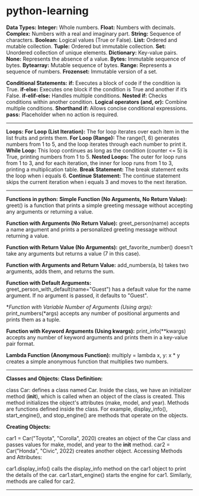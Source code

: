 # python-learning
**Data Types:**
**Integer:** Whole numbers.
**Float:** Numbers with decimals.
**Complex:** Numbers with a real and imaginary part.
**String:** Sequence of characters.
**Boolean:** Logical values (True or False).
**List:** Ordered and mutable collection.
**Tuple:** Ordered but immutable collection.
**Set:** Unordered collection of unique elements.
**Dictionary:** Key-value pairs.
**None:** Represents the absence of a value.
**Bytes:** Immutable sequence of bytes.
**Bytearray:** Mutable sequence of bytes.
**Range:** Represents a sequence of numbers.
**Frozenset:** Immutable version of a set.


**Conditional Statements:**
**if:** Executes a block of code if the condition is True.
**if-else:** Executes one block if the condition is True and another if it’s False.
**if-elif-else:** Handles multiple conditions.
**Nested if:** Checks conditions within another condition.
**Logical operators (and, or):** Combine multiple conditions.
**Shorthand if:** Allows concise conditional expressions.
**pass:** Placeholder when no action is required.

------------------------------------------------------------------------------------------------------------------------------------------------------------

**Loops:**
**For Loop (List Iteration):** The for loop iterates over each item in the list fruits and prints them.
**For Loop (Range):** The range(1, 6) generates numbers from 1 to 5, and the loop iterates through each number to print it.
**While Loop:** This loop continues as long as the condition (counter <= 5) is True, printing numbers from 1 to 5.
**Nested Loops:** The outer for loop runs from 1 to 3, and for each iteration, the inner for loop runs from 1 to 3, printing a multiplication table.
**Break Statement:** The break statement exits the loop when i equals 6.
**Continue Statement:** The continue statement skips the current iteration when i equals 3 and moves to the next iteration.

---------------------------------------------------------------------------------------------------------------------------------------------------------------------------

**Functions in python:**
**Simple Function (No Arguments, No Return Value):**
greet() is a function that prints a simple greeting message without accepting any arguments or returning a value.

**Function with Arguments (No Return Value):**
greet_person(name) accepts a name argument and prints a personalized greeting message without returning a value.

**Function with Return Value (No Arguments):**
get_favorite_number() doesn't take any arguments but returns a value (7 in this case).

**Function with Arguments and Return Value:**
add_numbers(a, b) takes two arguments, adds them, and returns the sum.

**Function with Default Arguments:**
greet_person_with_default(name="Guest") has a default value for the name argument. If no argument is passed, it defaults to "Guest".

**Function with Variable Number of Arguments (Using *args):**
print_numbers(*args) accepts any number of positional arguments and prints them as a tuple.

**Function with Keyword Arguments (Using kwargs):**
print_info(**kwargs) accepts any number of keyword arguments and prints them in a key-value pair format.

**Lambda Function (Anonymous Function):**
multiply = lambda x, y: x * y creates a simple anonymous function that multiplies two numbers.

---------------------------------------------------------------------------------------------------------------------------------------------------------------------------

**Classes and Objects:**
**Class Definition:**

class Car: defines a class named Car.
Inside the class, we have an initializer method (__init__), which is called when an object of the class is created. This method initializes the object's attributes (make, model, and year).
Methods are functions defined inside the class. For example, display_info(), start_engine(), and stop_engine() are methods that operate on the objects.

**Creating Objects:**

car1 = Car("Toyota", "Corolla", 2020) creates an object of the Car class and passes values for make, model, and year to the __init__ method.
car2 = Car("Honda", "Civic", 2022) creates another object.
Accessing Methods and Attributes:

car1.display_info() calls the display_info method on the car1 object to print the details of the car.
car1.start_engine() starts the engine for car1.
Similarly, methods are called for car2.

---------------------------------------------------------------------------------------------------------------------------------------------------------------------------


